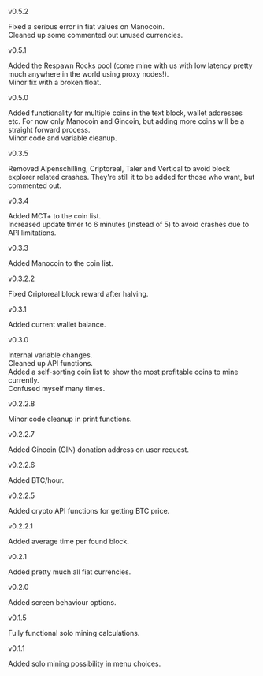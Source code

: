 v0.5.2

Fixed a serious error in fiat values on Manocoin.<br>
Cleaned up some commented out unused currencies.

v0.5.1

Added the Respawn Rocks pool (come mine with us with low latency pretty much anywhere in the world using proxy nodes!).<br>
Minor fix with a broken float.

v0.5.0

Added functionality for multiple coins in the text block, wallet addresses etc. For now only Manocoin and Gincoin, but adding more coins will be a straight forward process.<br>
Minor code and variable cleanup.

v0.3.5

Removed Alpenschilling, Criptoreal, Taler and Vertical to avoid block explorer related crashes. They're still it to be added for those who want, but commented out.

v0.3.4

Added MCT+ to the coin list.<br>
Increased update timer to 6 minutes (instead of 5) to avoid crashes due to API limitations.<br>

v0.3.3

Added Manocoin to the coin list.

v0.3.2.2

Fixed Criptoreal block reward after halving.

v0.3.1

Added current wallet balance.

v0.3.0

Internal variable changes.<br>
Cleaned up API functions.<br>
Added a self-sorting coin list to show the most profitable coins to mine currently.<br>
Confused myself many times.<br>

v0.2.2.8

Minor code cleanup in print functions.

v0.2.2.7

Added Gincoin (GIN) donation address on user request.

v0.2.2.6

Added BTC/hour.

v0.2.2.5

Added crypto API functions for getting BTC price.

v0.2.2.1

Added average time per found block.

v0.2.1

Added pretty much all fiat currencies.

v0.2.0

Added screen behaviour options.

v0.1.5

Fully functional solo mining calculations.

v0.1.1

Added solo mining possibility in menu choices.
